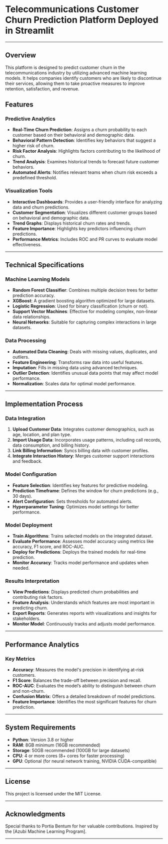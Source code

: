 # Telecommunications Customer Churn Prediction Platform Deployed in Streamlit
---

## Overview
This platform is designed to predict customer churn in the telecommunications industry by utilizing advanced machine learning models. It helps companies identify customers who are likely to discontinue their services, allowing them to take proactive measures to improve retention, satisfaction, and revenue. 

## Features

### Predictive Analytics
- **Real-Time Churn Prediction**: Assigns a churn probability to each customer based on their behavioral and demographic data.
- **Behavioral Pattern Detection**: Identifies key behaviors that suggest a higher risk of churn.
- **Risk Factor Analysis**: Highlights factors contributing to the likelihood of churn.
- **Trend Analysis**: Examines historical trends to forecast future customer behaviors.
- **Automated Alerts**: Notifies relevant teams when churn risk exceeds a predefined threshold.

### Visualization Tools
- **Interactive Dashboards**: Provides a user-friendly interface for analyzing data and churn predictions.
- **Customer Segmentation**: Visualizes different customer groups based on behavioral and demographic data.
- **Trend Graphs**: Displays historical churn rates and trends.
- **Feature Importance**: Highlights key predictors influencing churn predictions.
- **Performance Metrics**: Includes ROC and PR curves to evaluate model effectiveness.

---

## Technical Specifications

### Machine Learning Models
- **Random Forest Classifier**: Combines multiple decision trees for better prediction accuracy.
- **XGBoost**: A gradient boosting algorithm optimized for large datasets.
- **Logistic Regression**: Used for binary classification (churn or not).
- **Support Vector Machines**: Effective for modeling complex, non-linear data relationships.
- **Neural Networks**: Suitable for capturing complex interactions in large datasets.

### Data Processing
- **Automated Data Cleaning**: Deals with missing values, duplicates, and outliers.
- **Feature Engineering**: Transforms raw data into useful features.
- **Imputation**: Fills in missing data using advanced techniques.
- **Outlier Detection**: Identifies unusual data points that may affect model performance.
- **Normalization**: Scales data for optimal model performance.

---

## Implementation Process

### Data Integration
1. **Upload Customer Data**: Integrates customer demographics, such as age, location, and plan type.
2. **Import Usage Data**: Incorporates usage patterns, including call records, data consumption, and billing history.
3. **Link Billing Information**: Syncs billing data with customer profiles.
4. **Integrate Interaction History**: Merges customer support interactions and feedback.

### Model Configuration
- **Feature Selection**: Identifies key features for predictive modeling.
- **Prediction Timeframe**: Defines the window for churn predictions (e.g., 30 days).
- **Alert Configuration**: Sets thresholds for automated alerts.
- **Hyperparameter Tuning**: Optimizes model settings for better performance.

### Model Deployment
- **Train Algorithms**: Trains selected models on the integrated dataset.
- **Evaluate Performance**: Assesses model accuracy using metrics like accuracy, F1 score, and ROC-AUC.
- **Deploy for Predictions**: Deploys the trained models for real-time prediction.
- **Monitor Accuracy**: Tracks model performance and updates when needed.

### Results Interpretation
- **View Predictions**: Displays predicted churn probabilities and contributing risk factors.
- **Feature Analysis**: Understands which features are most important in predicting churn.
- **Export Reports**: Generates reports with visualizations and insights for stakeholders.
- **Monitor Model**: Continuously tracks and adjusts model performance.

---

## Performance Analytics

### Key Metrics
- **Accuracy**: Measures the model's precision in identifying at-risk customers.
- **F1 Score**: Balances the trade-off between precision and recall.
- **ROC-AUC**: Evaluates the model’s ability to distinguish between churn and non-churn.
- **Confusion Matrix**: Offers a detailed breakdown of model predictions.
- **Feature Importance**: Identifies the most significant features for churn prediction.

---

## System Requirements
- **Python**: Version 3.8 or higher
- **RAM**: 8GB minimum (16GB recommended)
- **Storage**: 50GB recommended (100GB for large datasets)
- **CPU**: 4 or more cores (8+ cores for faster processing)
- **GPU**: Optional (for neural network training, NVIDIA CUDA-compatible)

---


## License
This project is licensed under the MIT License.

---

## Acknowledgments
Special thanks to Portia Bentum for her valuable contributions. Inspired by the [Azubi Machine Learning Program].

---

